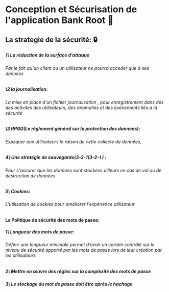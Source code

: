# Conception et  Sécurisation de l'application Bank Root 🏦

## La strategie de la sécurité: 🔒

##### 1\ La réduction de la surface d’attaque
###### Par le fait qu'un client ou un utilisateur ne pourra acceder  que à ses données

##### \2 la journalisation: 
###### La mise en place d'un fichier journalisation ,  pour enregistrement dans des  des activités des utilisateurs, des anomalies et des événements liés à la sécurité

##### \3 RPGD(Le règlement général sur la protection des données):
###### Expliquer aux utilisateurs  la raison de cette collecte de données,

##### 4\ Une stratégie de sauvegarde(3-2-1(3-2-1 ) :
###### Pour s'assurer que les données sont stockées ailleurs en cas de vol ou de destruction de données

##### 5\ Cookies:
###### L'utilisation de cookies pour améliorer l'expérience utilisateur

#### La Politique de sécurité des mots de passe:

##### 1\  Longueur des mots de passe:
###### Définir une longueur minimale permet d’avoir un certain contrôle sur le niveau de sécurité apporté par les mots de passe lors de leur création par les utilisateurs

##### 2\ Mettre en œuvre des règles sur la complexité des mots de passe
##### 3\ Le stockage du mot de passe doit être après le hachage